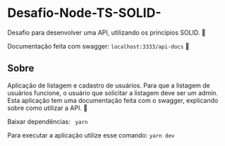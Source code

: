 # Desafio-Node-TS-SOLID-
Desafio para desenvolver uma API, utilizando os princípios SOLID. 🥕

Documentação feita com swagger: ```localhost:3333/api-docs``` 🥕

## Sobre

Aplicação de listagem e cadastro de usuários. Para que a listagem de usuários funcione, o usuário que solicitar a listagem deve ser um admin. Esta aplicação tem uma documentação feita com o swagger, explicando sobre como utilizar a API. 🥕

Baixar dependências: ``` yarn```

Para executar a aplicação utilize esse comando: ```yarn dev```
